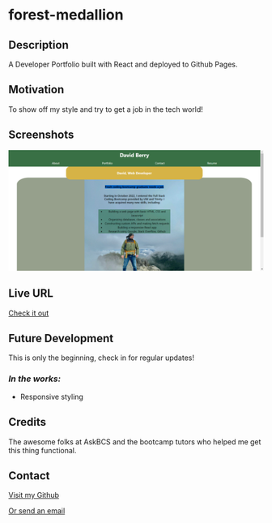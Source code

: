 # forest-medallion

## Description
A Developer Portfolio built with React and deployed to Github Pages.

## Motivation
To show off my style and try to get a job in the tech world!

## Screenshots
![portfolio screenshot](./src/assets/Images/wide-about.png)

## Live URL
[Check it out](https://dberry38.github.io/forest-medallion/)

## Future Development
This is only the beginning, check in for regular updates!

### *In the works:*
- Responsive styling

## Credits
The awesome folks at AskBCS and the bootcamp tutors who helped me get this thing functional.

## Contact
[Visit my Github](https://github.com/dberry38)

[Or send an email](mailto:davidberry38@gmail.com)
